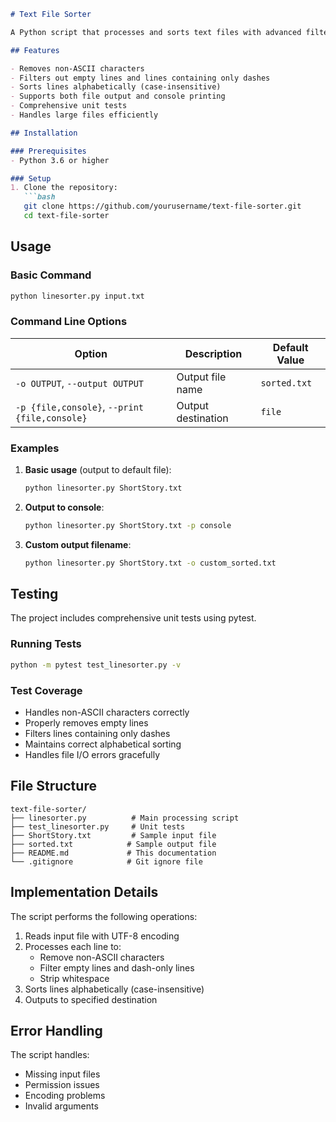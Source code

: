 ```markdown
# Text File Sorter

A Python script that processes and sorts text files with advanced filtering options.

## Features

- Removes non-ASCII characters
- Filters out empty lines and lines containing only dashes
- Sorts lines alphabetically (case-insensitive)
- Supports both file output and console printing
- Comprehensive unit tests
- Handles large files efficiently

## Installation

### Prerequisites
- Python 3.6 or higher

### Setup
1. Clone the repository:
   ```bash
   git clone https://github.com/yourusername/text-file-sorter.git
   cd text-file-sorter
   ```

## Usage

### Basic Command
```bash
python linesorter.py input.txt
```

### Command Line Options

| Option | Description | Default Value |
|--------|-------------|---------------|
| `-o OUTPUT`, `--output OUTPUT` | Output file name | `sorted.txt` |
| `-p {file,console}`, `--print {file,console}` | Output destination | `file` |

### Examples

1. **Basic usage** (output to default file):
   ```bash
   python linesorter.py ShortStory.txt
   ```

2. **Output to console**:
   ```bash
   python linesorter.py ShortStory.txt -p console
   ```

3. **Custom output filename**:
   ```bash
   python linesorter.py ShortStory.txt -o custom_sorted.txt
   ```

## Testing

The project includes comprehensive unit tests using pytest.

### Running Tests
```bash
python -m pytest test_linesorter.py -v
```

### Test Coverage
- Handles non-ASCII characters correctly
- Properly removes empty lines
- Filters lines containing only dashes
- Maintains correct alphabetical sorting
- Handles file I/O errors gracefully

## File Structure

```
text-file-sorter/
├── linesorter.py          # Main processing script
├── test_linesorter.py     # Unit tests
├── ShortStory.txt         # Sample input file
├── sorted.txt            # Sample output file
├── README.md             # This documentation
└── .gitignore            # Git ignore file
```

## Implementation Details

The script performs the following operations:
1. Reads input file with UTF-8 encoding
2. Processes each line to:
   - Remove non-ASCII characters
   - Filter empty lines and dash-only lines
   - Strip whitespace
3. Sorts lines alphabetically (case-insensitive)
4. Outputs to specified destination

## Error Handling

The script handles:
- Missing input files
- Permission issues
- Encoding problems
- Invalid arguments
